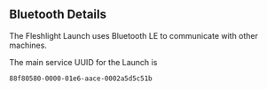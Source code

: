 ## Bluetooth Details

The Fleshlight Launch uses Bluetooth LE to communicate with other machines. 

The main service UUID for the Launch is

```
88f80580-0000-01e6-aace-0002a5d5c51b
```
